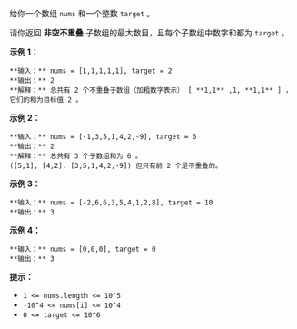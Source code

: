 给你一个数组 `nums` 和一个整数 `target` 。

请你返回  **非空不重叠**  子数组的最大数目，且每个子数组中数字和都为 `target` 。



**示例 1：**

    
    
    **输入：** nums = [1,1,1,1,1], target = 2
    **输出：** 2
    **解释：** 总共有 2 个不重叠子数组（加粗数字表示） [ **1,1** ,1, **1,1** ] ，它们的和为目标值 2 。
    

**示例 2：**

    
    
    **输入：** nums = [-1,3,5,1,4,2,-9], target = 6
    **输出：** 2
    **解释：** 总共有 3 个子数组和为 6 。
    ([5,1], [4,2], [3,5,1,4,2,-9]) 但只有前 2 个是不重叠的。

**示例 3：**

    
    
    **输入：** nums = [-2,6,6,3,5,4,1,2,8], target = 10
    **输出：** 3
    

**示例 4：**

    
    
    **输入：** nums = [0,0,0], target = 0
    **输出：** 3
    



**提示：**

  * `1 <= nums.length <= 10^5`
  * `-10^4 <= nums[i] <= 10^4`
  * `0 <= target <= 10^6`


